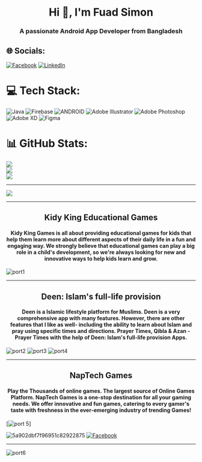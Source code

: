 <h1 align="center">Hi 👋, I'm Fuad Simon</h1>
<h3 align="center">A passionate Android App Developer from Bangladesh</h3>

## 🌐 Socials:
[![Facebook](https://img.shields.io/badge/Facebook-%231877F2.svg?logo=Facebook&logoColor=white)](https://facebook.com/fuad.simon118) [![LinkedIn](https://img.shields.io/badge/LinkedIn-%230077B5.svg?logo=linkedin&logoColor=white)](https://linkedin.com/in/fuad-simon-0ab902257/) 

# 💻 Tech Stack:
![Java](https://img.shields.io/badge/java-%23ED8B00.svg?style=for-the-badge&logo=java&logoColor=white) ![Firebase](https://img.shields.io/badge/firebase-%23039BE5.svg?style=for-the-badge&logo=firebase) ![ANDROID](https://img.shields.io/badge/android-%2320232a.svg?style=for-the-badge&logo=android&logoColor=%a4c639) ![Adobe Illustrator](https://img.shields.io/badge/adobeillustrator-%23FF9A00.svg?style=for-the-badge&logo=adobeillustrator&logoColor=white) ![Adobe Photoshop](https://img.shields.io/badge/adobephotoshop-%2331A8FF.svg?style=for-the-badge&logo=adobephotoshop&logoColor=white) ![Adobe XD](https://img.shields.io/badge/Adobe%20XD-470137?style=for-the-badge&logo=Adobe%20XD&logoColor=#FF61F6) 	![Figma](https://img.shields.io/badge/figma-%23F24E1E.svg?style=for-the-badge&logo=figma&logoColor=white)
# 📊 GitHub Stats:
![](https://github-readme-stats.vercel.app/api?username=Fuad-Simon&theme=dark&hide_border=false&include_all_commits=false&count_private=false)<br/>
![](https://github-readme-streak-stats.herokuapp.com/?user=Fuad-Simon&theme=dark&hide_border=false)<br/>
![](https://github-readme-stats.vercel.app/api/top-langs/?username=Fuad-Simon&theme=dark&hide_border=false&include_all_commits=false&count_private=false&layout=compact)

---
[![](https://visitcount.itsvg.in/api?id=Fuad-Simon&icon=0&color=0)](https://visitcount.itsvg.in)

---

<h2 align="center">Kidy King Educational Games </h2>
<h4 align="center">Kidy King Games is all about providing educational games for kids that help them learn more about different aspects of their daily life in a fun and engaging way. We strongly believe that educational games can play a big role in a child's development, so we're always looking for new and innovative ways to help kids learn and grow.
 </h4>

![port1](https://github.com/Fuad-Simon/portfolio/assets/66960522/6caff4ff-88fe-45c5-9b41-4b2faf33eb66)

---
<h2 align="center">Deen: Islam's full-life provision</h2>
<h4 align="center">Deen is a Islamic lifestyle platform for Muslims. Deen is a very comprehensive app with many features. However, there are other features that I like as well- including the ability to learn about Islam and pray using specific times and directions.  Prayer Times, Qibla & Azan - Prayer Times with the help of Deen: Islam's full-life provision Apps.
</h4>

![port2](https://github.com/Fuad-Simon/portfolio/assets/66960522/4e4c877f-a8e7-4579-b5d5-4744663ba86b)
![port3](https://github.com/Fuad-Simon/portfolio/assets/66960522/bcea7c58-3a71-4d20-a3b0-43476bfb5ef1)
![port4](https://github.com/Fuad-Simon/portfolio/assets/66960522/08b21f10-be39-4e3a-a6af-4a6e0b3d7818)

---
<h2 align="center">NapTech Games</h2>
<h4 align="center">Play the Thousands of online games. The largest source of Online Games Platform. NapTech Games is a one-stop destination for all your gaming needs. We offer innovative and fun games, catering to every gamer's taste with freshness in the ever-emerging industry of trending Games!</h4>

[![port 5](https://github.com/Fuad-Simon/portfolio/assets/66960522/2e7e76c1-db0c-4260-9967-03a1a1bb9b2b)]

![5a902dbf7f96951c82922875](https://github.com/Fuad-Simon/portfolio/assets/66960522/2ccb0f43-d5ae-4e5a-b3b4-cb1d191e3cb3)
[![Facebook](https://img.shields.io/badge/Facebook-%231877F2.svg?logo=Facebook&logoColor=white)](https://play.google.com/store/search?q=naptech%20games&c=apps)


---
![port6](https://github.com/Fuad-Simon/portfolio/assets/66960522/672a12f3-aa02-452c-b1fb-1a47eb4744ed)



